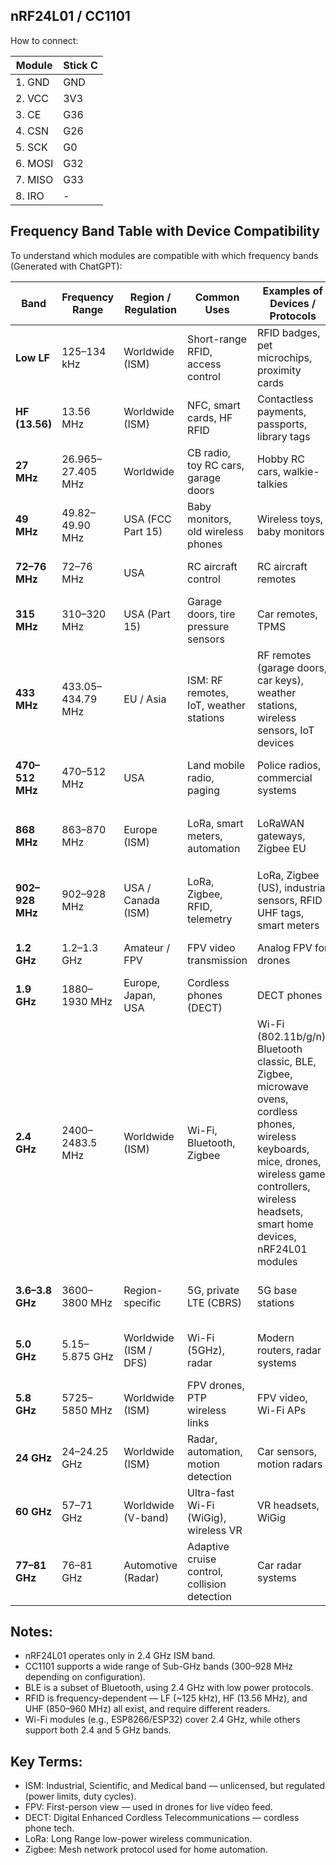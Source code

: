 ## nRF24L01 / CC1101 
How to connect:

| Module | Stick C |
|---|---|
| 1. GND  | GND |
| 2. VCC  | 3V3 |
| 3. CE  | G36 |
| 4. CSN  | G26 |
| 5. SCK  | G0  |
| 6. MOSI  | G32 |
| 7. MISO  | G33 |
| 8. IRO  | - |

## Frequency Band Table with Device Compatibility
To understand which modules are compatible with which frequency bands (Generated with ChatGPT):

| **Band**       | **Frequency Range**      | **Region / Regulation**          | **Common Uses**                                                | **Examples of Devices / Protocols**                            | **Compatible Modules / Tech**              | **Notes**                                  |
|----------------|--------------------------|----------------------------------|-----------------------------------------------------------------|----------------------------------------------------------------|--------------------------------------------|--------------------------------------------|
| **Low LF**     | 125–134 kHz              | Worldwide (ISM)                  | Short-range RFID, access control                                | RFID badges, pet microchips, proximity cards                   | 🟢 RFID                                      | Very short range (~cm), inductive coupling |
| **HF (13.56)** | 13.56 MHz                | Worldwide (ISM)                  | NFC, smart cards, HF RFID                                       | Contactless payments, passports, library tags                  | 🟢 RFID                                      | Standard for smart cards and NFC           |
| **27 MHz**     | 26.965–27.405 MHz        | Worldwide                        | CB radio, toy RC cars, garage doors                             | Hobby RC cars, walkie-talkies                                  | 🔴 None (common hobby radios)               | Shared with CB radio                       |
| **49 MHz**     | 49.82–49.90 MHz          | USA (FCC Part 15)                | Baby monitors, old wireless phones                              | Wireless toys, baby monitors                                   | 🔴 None                                      | Legacy band                                |
| **72–76 MHz**  | 72–76 MHz                | USA                              | RC aircraft control                                              | RC aircraft remotes                                            | 🔴 None                                      | Used in model aircraft                     |
| **315 MHz**    | 310–320 MHz              | USA (Part 15)                    | Garage doors, tire pressure sensors                             | Car remotes, TPMS                                              | 🟡 CC1101 (region dependent)                | Not allowed in EU                          |
| **433 MHz**    | 433.05–434.79 MHz        | EU / Asia                        | ISM: RF remotes, IoT, weather stations                          | RF remotes (garage doors, car keys), weather stations, wireless sensors, IoT devices | 🟢 CC1101                                    | Very common for sub-GHz IoT devices        |
| **470–512 MHz**| 470–512 MHz              | USA                              | Land mobile radio, paging                                       | Police radios, commercial systems                              | 🟡 CC1101 (limited)                         | Regulated, mostly voice comms              |
| **868 MHz**    | 863–870 MHz              | Europe (ISM)                     | LoRa, smart meters, automation                                  | LoRaWAN gateways, Zigbee EU                                    | 🟢 CC1101, 🟡 Some BLE (new tech)            | Duty cycle limits apply                    |
| **902–928 MHz**| 902–928 MHz              | USA / Canada (ISM)               | LoRa, Zigbee, RFID, telemetry                                   | LoRa, Zigbee (US), industrial sensors, RFID UHF tags, smart meters  | 🟢 CC1101                                    | Better range than 2.4 GHz                  |
| **1.2 GHz**    | 1.2–1.3 GHz              | Amateur / FPV                    | FPV video transmission                                          | Analog FPV for drones                                          | 🔴 None (analog only)                       | Licensed amateur band                      |
| **1.9 GHz**    | 1880–1930 MHz            | Europe, Japan, USA               | Cordless phones (DECT)                                          | DECT phones                                                    | 🔴 None                                      | DECT-specific                              |
| **2.4 GHz**    | 2400–2483.5 MHz          | Worldwide (ISM)                  | Wi-Fi, Bluetooth, Zigbee                                        | Wi-Fi (802.11b/g/n), Bluetooth classic, BLE, Zigbee, microwave ovens, cordless phones, wireless keyboards, mice, drones, wireless game controllers, wireless headsets, smart home devices, nRF24L01 modules                      | 🟢 Wi-Fi, 🟢 BLE, 🟢 nRF24L01                 | Crowded band, short range                  |
| **3.6–3.8 GHz**| 3600–3800 MHz            | Region-specific                  | 5G, private LTE (CBRS)                                          | 5G base stations                                               | 🔴 None (cellular modules only)             | Enterprise use                             |
| **5.0 GHz**    | 5.15–5.875 GHz           | Worldwide (ISM / DFS)            | Wi-Fi (5GHz), radar                                              | Modern routers, radar systems                                  | 🟢 Wi-Fi                                     | DFS applies in many regions                |
| **5.8 GHz**    | 5725–5850 MHz            | Worldwide (ISM)                  | FPV drones, PTP wireless links                                  | FPV video, Wi-Fi APs                                           | 🟢 Wi-Fi (some devices)                     | Higher loss through walls                  |
| **24 GHz**     | 24–24.25 GHz             | Worldwide (ISM)                  | Radar, automation, motion detection                             | Car sensors, motion radars                                     | 🔴 None (radar modules only)                | Very short range                           |
| **60 GHz**     | 57–71 GHz                | Worldwide (V-band)               | Ultra-fast Wi-Fi (WiGig), wireless VR                           | VR headsets, WiGig                                             | 🔴 None (WiGig chipsets only)               | LOS only, very limited range               |
| **77–81 GHz**  | 76–81 GHz                | Automotive (Radar)               | Adaptive cruise control, collision detection                    | Car radar systems                                              | 🔴 None                                      | Used in automotive industry                |

## Notes:
- nRF24L01 operates only in 2.4 GHz ISM band.
- CC1101 supports a wide range of Sub-GHz bands (300–928 MHz depending on configuration).
- BLE is a subset of Bluetooth, using 2.4 GHz with low power protocols.
- RFID is frequency-dependent — LF (~125 kHz), HF (13.56 MHz), and UHF (850–960 MHz) all exist, and require different readers.
- Wi-Fi modules (e.g., ESP8266/ESP32) cover 2.4 GHz, while others support both 2.4 and 5 GHz bands.

## Key Terms:
- ISM: Industrial, Scientific, and Medical band — unlicensed, but regulated (power limits, duty cycles).
- FPV: First-person view — used in drones for live video feed.
- DECT: Digital Enhanced Cordless Telecommunications — cordless phone tech.
- LoRa: Long Range low-power wireless communication.
- Zigbee: Mesh network protocol used for home automation.
